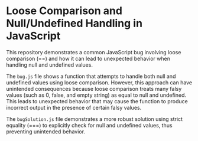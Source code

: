 # Loose Comparison and Null/Undefined Handling in JavaScript

This repository demonstrates a common JavaScript bug involving loose comparison (==) and how it can lead to unexpected behavior when handling null and undefined values.

The `bug.js` file shows a function that attempts to handle both null and undefined values using loose comparison. However, this approach can have unintended consequences because loose comparison treats many falsy values (such as 0, false, and empty string) as equal to null and undefined.  This leads to unexpected behavior that may cause the function to produce incorrect output in the presence of certain falsy values.

The `bugSolution.js` file demonstrates a more robust solution using strict equality (===) to explicitly check for null and undefined values, thus preventing unintended behavior.